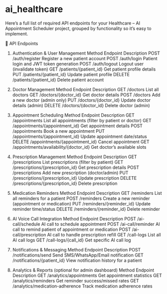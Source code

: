 # ai_healthcare


Here’s a full list of required API endpoints for your Healthcare – AI Appointment Scheduler project, grouped by functionality so it’s easy to implement.

📌 API Endpoints
1. Authentication & User Management
Method	Endpoint	Description
POST	/auth/register	Register a new patient account
POST	/auth/login	Patient login and JWT token generation
POST	/auth/logout	Logout user (invalidate token)
GET	/patients/{patient_id}	Get patient profile details
PUT	/patients/{patient_id}	Update patient profile
DELETE	/patients/{patient_id}	Delete patient account

2. Doctor Management
Method	Endpoint	Description
GET	/doctors	List all doctors
GET	/doctors/{doctor_id}	Get doctor details
POST	/doctors	Add a new doctor (admin only)
PUT	/doctors/{doctor_id}	Update doctor details (admin)
DELETE	/doctors/{doctor_id}	Delete doctor (admin)

3. Appointment Scheduling
Method	Endpoint	Description
GET	/appointments	List all appointments (filter by patient or doctor)
GET	/appointments/{appointment_id}	Get appointment details
POST	/appointments	Book a new appointment
PUT	/appointments/{appointment_id}	Update appointment date/status
DELETE	/appointments/{appointment_id}	Cancel appointment
GET	/appointments/availability/{doctor_id}	Get doctor’s available slots

4. Prescription Management
Method	Endpoint	Description
GET	/prescriptions	List prescriptions (filter by patient)
GET	/prescriptions/{prescription_id}	Get prescription details
POST	/prescriptions	Add new prescription (doctor/admin)
PUT	/prescriptions/{prescription_id}	Update prescription
DELETE	/prescriptions/{prescription_id}	Delete prescription

5. Medication Reminders
Method	Endpoint	Description
GET	/reminders	List all reminders for a patient
POST	/reminders	Create a new reminder (appointment or medication)
PUT	/reminders/{reminder_id}	Update reminder time/status
DELETE	/reminders/{reminder_id}	Delete reminder

6. AI Voice Call Integration
Method	Endpoint	Description
POST	/ai-call/schedule	AI call to schedule appointment
POST	/ai-call/reminder	AI call to remind patient of appointment or medication
POST	/ai-call/prescription	AI call to handle prescription refill
GET	/call-logs	List all AI call logs
GET	/call-logs/{call_id}	Get specific AI call log

7. Notifications & Messaging
Method	Endpoint	Description
POST	/notifications/send	Send SMS/WhatsApp/Email notification
GET	/notifications/{patient_id}	View notification history for a patient

8. Analytics & Reports (optional for admin dashboard)
Method	Endpoint	Description
GET	/analytics/appointments	Get appointment statistics
GET	/analytics/reminders	Get reminder success/missed rates
GET	/analytics/medication-adherence	Track medication adherence rates
